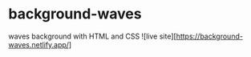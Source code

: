 # background-waves
 waves background with HTML and CSS
![live site][https://background-waves.netlify.app/]
